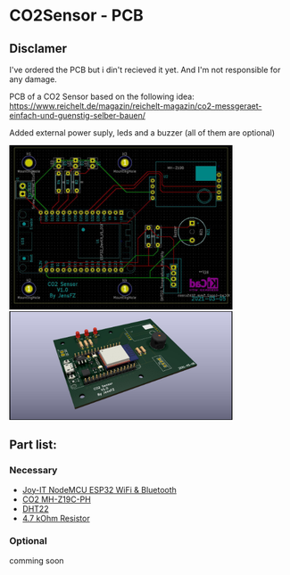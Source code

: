 # CO2Sensor - PCB

## Disclamer 
I've ordered the PCB but i din't recieved it yet.
And I'm not responsible for any damage.


PCB of a CO2 Sensor based on the following idea: https://www.reichelt.de/magazin/reichelt-magazin/co2-messgeraet-einfach-und-guenstig-selber-bauen/

Added external power suply, leds and a buzzer (all of them are optional)

<img src="https://github.com/JensFZ/CO2Sensor_PCB/raw/main/Images/CO2Sensor%20V1.0.jpg" width="400">
<img src="https://raw.githubusercontent.com/JensFZ/CO2Sensor_PCB/main/Images/CO2Sensor%20V1.0%20-%204.jpg" width=400">


## Part list:

### Necessary
- [Joy-IT NodeMCU ESP32 WiFi & Bluetooth](https://www.reichelt.de/nodemcu-esp32-wifi-und-bluetooth-modul-debo-jt-esp32-p219897.html)
- [CO2 MH-Z19C-PH](https://www.reichelt.de/infrarot-co2-sensor-mh-z19c-pinleiste-rm-2-54-co2-mh-z19c-ph-p297320.html)
- [DHT22](https://www.reichelt.de/entwicklerboards-temperatur-feuchtigkeitssensor-dht22-debo-dht-22-p224218.html)
- [4.7 kOhm Resistor](https://www.reichelt.de/widerstand-kohleschicht-4-7-kohm-0207-250-mw-5--1-4w-4-7k-p1425.html)

### Optional

comming soon
